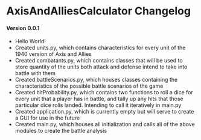 # AxisAndAlliesCalculator Changelog
#### Version 0.0.1
- Hello World!
- Created units.py, which contains characteristics for every unit of the 1940 version of Axis and Allies
- Created combatants.py, which contains classes that will be used to store quantity of the units both attack and defense intend to take into battle with them
- Created battleScenarios.py, which houses classes containing the characteristics of the possible battle scenarios of the game
- Created hitProbability.py, which contains two functions to roll a dice for every unit that a player has in battle, and tally up any hits that those particular dice rolls landed. Intending to call it iteratively in main.py
- Created application.py, which is currently empty but will serve to create a GUI for use in the future
- Created main.py, which houses all initialization and calls all of the above modules to create the battle analysis